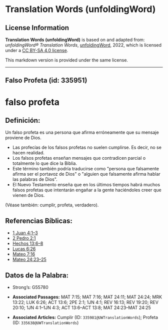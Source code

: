 # Translation Words (unfoldingWord)

## License Information

**Translation Words (unfoldingWord)** is based on and adapted from: _unfoldingWord® Translation Words_, [unfoldingWord](https://unfoldingword.org/utw), 2022, which is licensed under a [CC BY-SA 4.0 license](https://creativecommons.org/licenses/by-sa/4.0/legalcode.en).

This markdown version is provided under the same license.



--------------------------------

## Falso Profeta (id: 335951)

falso profeta
=============

Definición:
-----------

Un falso profeta es una persona que afirma erróneamente que su mensaje proviene de Dios.

* Las profecías de los falsos profetas no suelen cumplirse. Es decir, no se hacen realidad.
* Los falsos profetas enseñan mensajes que contradicen parcial o totalmente lo que dice la Biblia.
* Este término también podría traducirse como "persona que falsamente afirma ser el portavoz de Dios" o "alguien que falsamente afirma hablar las palabras de Dios".
* El Nuevo Testamento enseña que en los últimos tiempos habrá muchos falsos profetas que intentarán engañar a la gente haciéndoles creer que vienen de Dios.

(Véase también: cumplir, profeta, verdadero).

Referencias Bíblicas:
---------------------

* [1 Juan 4:1–3](https://ref.ly/1John4:1-1John4:3)
* [2 Pedro 2:1](https://ref.ly/2Pet2:1)
* [Hechos 13:6–8](https://ref.ly/Acts13:6-Acts13:8)
* [Lucas 6:26](https://ref.ly/Luke6:26)
* [Mateo 7:16](https://ref.ly/Matt7:16)
* [Mateo 24:23–25](https://ref.ly/Matt24:23-Matt24:25)

Datos de la Palabra:
--------------------

* Strong’s: G55780

* **Associated Passages:** MAT 7:15; MAT 7:16; MAT 24:11; MAT 24:24; MRK 13:22; LUK 6:26; ACT 13:6; 2PE 2:1; 1JN 4:1; REV 16:13; REV 19:20; REV 20:10; 1JN 4:1–1JN 4:3; ACT 13:6–ACT 13:8; MAT 24:23–MAT 24:25
* **Associated Articles:** Cumplir (ID: `335981@UWTranslationWords`); Profeta (ID: `335638@UWTranslationWords`)


